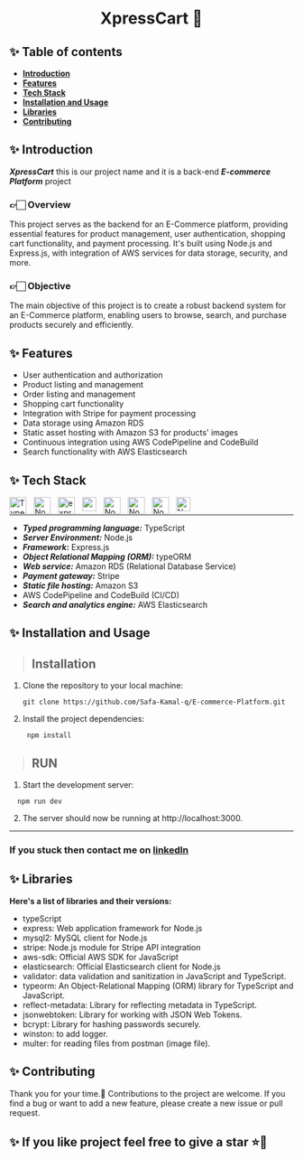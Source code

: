 <h1 align="center">XpressCart 🛒</h1>

## ✨️ Table of contents
- **[Introduction](https://github.com/Safa-Kamal-q/E-commerce-Platform#%EF%B8%8F-introduction)**
- **[Features](https://github.com/Safa-Kamal-q/E-commerce-Platform#%EF%B8%8F-features)**
- **[Tech Stack](https://github.com/Safa-Kamal-q/E-commerce-Platform#%EF%B8%8F-tech-stack)**
- **[Installation and Usage](https://github.com/Safa-Kamal-q/E-commerce-Platform#%EF%B8%8F-installation-and-usage)**
- **[Libraries](https://github.com/Safa-Kamal-q/E-commerce-Platform#%EF%B8%8F-libraries)**
- **[Contributing](https://github.com/Safa-Kamal-q/E-commerce-Platform#%EF%B8%8F-contributing)**

## ✨️ Introduction
***XpressCart*** this is our project name and it is a back-end ***E-commerce Platform*** project

### 👉🏻 Overview 

This project serves as the backend for an E-Commerce platform, providing essential features for product management, user authentication, shopping cart functionality, and payment processing. It's built using Node.js and Express.js, with integration of AWS services for data storage, security, and more.

### 👉🏻 Objective

The main objective of this project is to create a robust backend system for an E-Commerce platform, enabling users to browse, search, and purchase products securely and efficiently.

## ✨️ Features

- User authentication and authorization
- Product listing and management
- Order listing and management
- Shopping cart functionality
- Integration with Stripe for payment processing
- Data storage using Amazon RDS
- Static asset hosting with Amazon S3 for products' images
- Continuous integration using AWS CodePipeline and CodeBuild
- Search functionality with AWS Elasticsearch 


## ✨️ Tech Stack

<img align="left" alt="TypeScript" width="30px" style="padding-right:10px;" src="https://cdn.jsdelivr.net/gh/devicons/devicon/icons/typescript/typescript-plain.svg" />
<img align="left" alt="NodeJS" width="30px" style="padding-right:10px;" src="https://cdn.jsdelivr.net/gh/devicons/devicon/icons/nodejs/nodejs-original.svg" />
<img align="left" alt="expressJS" width="30px" style="padding-right:10px;" src="https://ajeetchaulagain.com/static/7cb4af597964b0911fe71cb2f8148d64/87351/express-js.png" />
<img align="left" alt="amazon RDS" width="25px" style="padding-right:10px;" src="https://static-00.iconduck.com/assets.00/aws-rds-icon-454x512-53t9ho5u.png" />
<img align="left" alt="NodeJS" width="30px" style="padding-right:10px;" src="https://user-images.githubusercontent.com/62142146/208088732-e168fd64-3e48-4f48-b14d-9d91fa7d99f6.svg" />
<img align="left" alt="NodeJS" width="30px" style="padding-right:10px;" src="https://cdn.iconscout.com/icon/free/png-256/free-stripe-2-498440.png?f=webp" />
<img align="left" alt="NodeJS" width="30px" style="padding-right:10px;" src="https://www.gliffy.com/sites/default/files/image/2020-06/Amazon-Simple-Storage-Service-S3_Bucket-with-Objects_dark-bg.png" />
<img align="left" alt="NodeJS" width="25px" style="padding-right:10px;" src="https://symbols.getvecta.com/stencil_5/10_aws-elastic-search.23cf6ed447.svg" />
<br     />
  
-----
- ***Typed programming language:*** TypeScript
- ***Server Environment:*** Node.js 
- ***Framework:*** Express.js
- ***Object Relational Mapping (ORM):*** typeORM
- ***Web service:*** Amazon RDS (Relational Database Service)
- ***Payment gateway:*** Stripe 
- ***Static file hosting:*** Amazon S3
- AWS CodePipeline and CodeBuild (CI/CD)
- ***Search and analytics engine:*** AWS Elasticsearch 


## ✨️ Installation and Usage

> ## Installation

1. Clone the repository to your local machine:

   ```
   git clone https://github.com/Safa-Kamal-q/E-commerce-Platform.git
   
   ```
2. Install the project dependencies:
   ```
    npm install
   ```

> ## RUN

1. Start the development server:

  ```
    npm run dev
   ```
2. The server should now be running at http://localhost:3000.

--- 

### If you stuck then contact me on [linkedIn](https://www.linkedin.com/in/safa-qasrawi-073a3024b/)

## ✨️ Libraries
 **Here's a list of libraries and their versions:**
* typeScript
* express: Web application framework for Node.js
* mysql2: MySQL client for Node.js
* stripe: Node.js module for Stripe API integration
* aws-sdk: Official AWS SDK for JavaScript
* elasticsearch: Official Elasticsearch client for Node.js
* validator:  data validation and sanitization in JavaScript and TypeScript.
* typeorm: An Object-Relational Mapping (ORM) library for TypeScript and JavaScript.
* reflect-metadata: Library for reflecting metadata in TypeScript.
* jsonwebtoken: Library for working with JSON Web Tokens.
* bcrypt: Library for hashing passwords securely.
* winston: to add logger.
* multer: for reading files from postman (image file).

## ✨️ Contributing
Thank you for your time.🌼 Contributions to the project are welcome. If you find a bug or want to add a new feature, please create a new issue or pull request.

## ✨️ If you like project feel free to give a star ⭐💖

